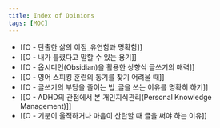 ```yaml
---
title: Index of Opinions
tags: [MOC]
---
```


- [[O - 단출한 삶의 이점_유연함과 명확함]]
- [[O - 내가 틀렸다고 말할 수 있는 용기]]
- [[O - 옵시디언(Obsidian)을 활용한 상향식 글쓰기의 매력]]
- [[O - 영어 스피킹 훈련의 동기를 찾기 어려울 때]]
- [[O - 글쓰기의 부담을 줄이는 법_글을 쓰는 이유를 명확히 하기]]
- [[O - ADHD의 관점에서 본 개인지식관리(Personal Knowledge Management)]]
- [[O - 기분이 울적하거나 마음이 산란할 때 글을 써야 하는 이유]]